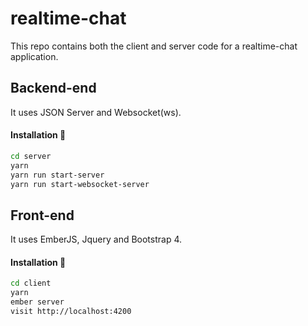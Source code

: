 # realtime-chat

This repo contains both the client and server code for a realtime-chat application.


## Backend-end

It uses JSON Server and Websocket(ws).

#### Installation :feet:

```bash
cd server
yarn
yarn run start-server
yarn run start-websocket-server
```

## Front-end

It uses EmberJS, Jquery and Bootstrap 4.

#### Installation :feet:

```bash
cd client
yarn
ember server
visit http://localhost:4200
```

